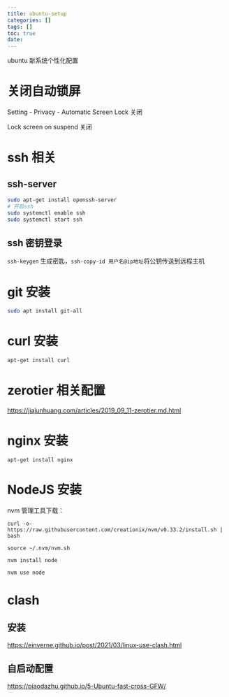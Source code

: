 ```yaml
---
title: ubuntu-setup
categories: []
tags: []
toc: true
date:
---
```


ubuntu 新系统个性化配置

<!-- more -->

# 关闭自动锁屏

Setting - Privacy - Automatic Screen Lock 关闭

Lock screen on suspend 关闭

# ssh 相关

## ssh-server

```bash
sudo apt-get install openssh-server
# 开启ssh
sudo systemctl enable ssh
sudo systemctl start ssh
```

## ssh 密钥登录

`ssh-keygen` 生成密匙，`ssh-copy-id 用户名@ip地址`将公钥传送到远程主机

# git 安装

```bash
sudo apt install git-all

```

# curl 安装

```bash
apt-get install curl

```

# zerotier 相关配置

https://jiajunhuang.com/articles/2019_09_11-zerotier.md.html

# nginx 安装

`apt-get install nginx`

# NodeJS 安装

nvm 管理工具下载：

`curl -o- https://raw.githubusercontent.com/creationix/nvm/v0.33.2/install.sh | bash`

`source ~/.nvm/nvm.sh`

`nvm install node`

`nvm use node`

# clash

## 安装

https://einverne.github.io/post/2021/03/linux-use-clash.html

## 自启动配置

https://piaodazhu.github.io/5-Ubuntu-fast-cross-GFW/

